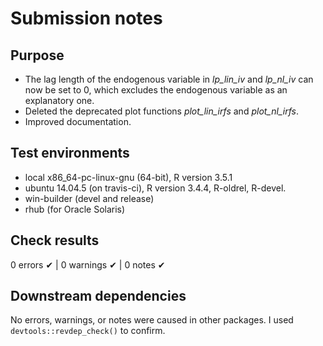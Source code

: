 # Submission notes

## Purpose
* The lag length of the endogenous variable in *lp_lin_iv* and *lp_nl_iv* can now be set to 0,
  which excludes the endogenous variable as an explanatory one.
* Deleted the deprecated plot functions *plot_lin_irfs* and *plot_nl_irfs*.
* Improved documentation.


## Test environments
* local x86_64-pc-linux-gnu (64-bit), R version 3.5.1
* ubuntu 14.04.5 (on travis-ci),      R version 3.4.4, R-oldrel, R-devel.
* win-builder (devel and release) 
* rhub (for Oracle Solaris)

## Check results
0 errors ✔ | 0 warnings ✔ | 0 notes ✔

## Downstream dependencies
No errors, warnings, or notes were caused in other packages. I used `devtools::revdep_check()` to confirm. 
